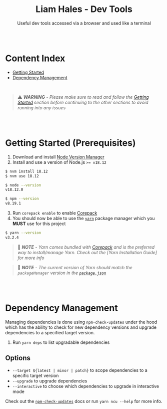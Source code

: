 <div align="center">
  <h1>
    Liam Hales - Dev Tools
  </h1>
  <P>
    Useful dev tools accessed via a browser and used like a terminal
  </p>
</div>

<br/>
<br/>

# Content Index

- [Getting Started](#getting-started-prerequisites)
- [Dependency Management](#dependency-management)

<br/>

> ⚠️ _**WARNING** - Please make sure to read and follow the [Getting Started](#getting-started-prerequisites) section before continuing to the other sections to avoid running into any issues_

<br/>
<br/>

# Getting Started (Prerequisites)

1. Download and install [Node Version Manager]
2. Install and use a version of Node.js `>= v18.12`

```sh
$ nvm install 18.12
$ nvm use 18.12

$ node --version
v18.12.0

$ npm --version
v8.19.1
```

3. Run `corepack enable` to enable [Corepack]
4. You should now be able to use the [`yarn`] package manager which you **MUST** use for this project

```sh
$ yarn --version
v3.2.4
```

> 📝 _**NOTE** - Yarn comes bundled with [Corepack] and is the preferred way to install/manage Yarn. Check out the [Yarn Installation Guide] for more info_

> 📝 _**NOTE** - The current version of Yarn should match the `packageManager` version in the [`package.json`](/package.json)_

<br/>
<br/>

# Dependency Management

Managing dependencies is done using `npm-check-updates` under the hood which has the ability to check for new dependency versions and upgrade dependencies to a specified target version.

1. Run `yarn deps` to list upgradable dependencies

## Options

- `--target ${latest | minor | patch}` to scope dependencies to a specific target version
- `--upgrade` to upgrade dependencies
- `--interactive` to choose which dependencies to upgrade in interactive mode

Check out the [`npm-check-updates`] docs or run `yarn ncu --help` for more info.

[Node Version Manager]: https://github.com/nvm-sh/nvm
[`yarn`]: https://yarnpkg.com
[Corepack]: https://nodejs.org/api/corepack.html
[`npm-check-updates`]: https://npmjs.com/package/npm-check-updates
